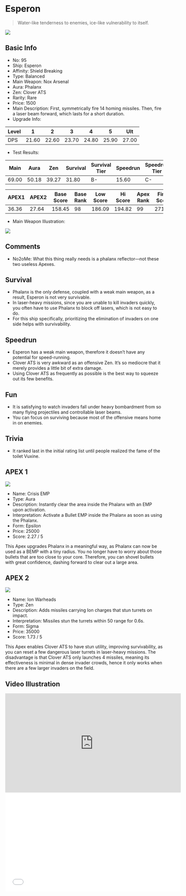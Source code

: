 # Esperon

> Water-like tenderness to enemies, ice-like vulnerability to itself.

<img src="/ships/ship_95.png" style={{zoom:1}}/>

## Basic Info

- No: 95
- Ship: Esperon
- Affinity: Shield Breaking
- Type: Balanced
- Main Weapon: Nox Arsenal
- Aura: Phalanx
- Zen: Clover ATS
- Rarity: Rare
- Price: 1500
- Main Description: First, symmetrically fire 14 homing missiles. Then, fire a laser beam forward, which lasts for a short duration.
- Upgrade Info: 

| Level | 1 | 2 | 3 | 4 | 5 | Ult |
|--|--|--|--|--|--|--|
| DPS | 21.60 | 22.60 | 23.70 | 24.80 | 25.90 | 27.00 |

- Test Results: 

| Main | Aura | Zen | Survival | Survival Tier | Speedrun | Speedrun Tier | Fun | Fun Tier |
|--|--|--|--|--|--|--|--|--|
| 69.00 | 50.18 | 39.27 | 31.80 | B- | 15.60 | C- | 29.40 | C+ |

| APEX1 | APEX2 | Base Score | Base Rank | Low Score | Hi Score | Apex Rank | Final Score | FinalRank |
|--|--|--|--|--|--|--|--|--|
| 36.36 | 27.64 | 158.45 | 98 | 186.09 | 194.82 | 99 | 271.62 | 98 |

- Main Weapon Illustration:

<img src="/illustration/main_95.gif" style={{zoom:1}}/>

## Comments

- No2oMe: What this thing really needs is a phalanx reflector—not these two useless Apexes.

## Survival

- Phalanx is the only defense, coupled with a weak main weapon, as a result, Esperon is not very survivable.
- In laser-heavy missions, since you are unable to kill invaders quickly, you often have to use Phalanx to block off lasers, which is not easy to do.
- For this ship specifically, prioritizing the elimination of invaders on one side helps with survivability. 

## Speedrun

- Esperon has a weak main weapon, therefore it doesn’t have any potential for speed-running.  
- Clover ATS is very awkward as an offensive Zen. It’s so mediocre that it merely provides a little bit of extra damage.
- Using Clover ATS as frequently as possible is the best way to squeeze out its few benefits.

## Fun

- It is satisfying to watch invaders fall under heavy bombardment from so many flying projectiles and controllable laser beams.
- You can focus on surviving because most of the offensive means home in on enemies.

## Trivia

- It ranked last in the initial rating list until people realized the fame of the toilet Vuxine.

## APEX 1

<img src="/ships/ship_95_apex_1.png" style={{zoom:1}}/>

- Name: Crisis EMP
- Type: Aura
- Description: Instantly clear the area inside the Phalanx with an EMP upon activation.
- Interpretation: Activate a Bullet EMP inside the Phalanx as soon as using the Phalanx.
- Form: Epsilon
- Price: 25000
- Score: 2.27 / 5

This Apex upgrades Phalanx in a meaningful way, as Phalanx can now be used as a BEMP with a tiny radius. You no longer have to worry about those bullets that are too close to your core. Therefore, you can shovel bullets with great confidence, dashing forward to clear out a large area.

## APEX 2

<img src="/ships/ship_95_apex_2.png" style={{zoom:1}}/>

- Name: Ion Warheads
- Type: Zen
- Description: Adds missiles carrying Ion charges that stun turrets on impact.
- Interpretation: Missiles stun the turrets within 50 range for 0.6s.
- Form: Sigma
- Price: 35000
- Score: 1.73 / 5

This Apex enables Clover ATS to have stun utility, improving survivability, as you can reset a few dangerous laser turrets in laser-heavy missions. The disadvantage is that Clover ATS only launches 4 missiles, meaning its effectiveness is minimal in dense invader crowds, hence it only works when there are a few larger invaders on the field.

## Video Illustration

<iframe width="560" height="315" src="https://www.youtube.com/embed/D6TVWHuhlQo?si=xgSMmWMoVwBYhZNW" title="YouTube video player" frameborder="0" allow="accelerometer; autoplay; clipboard-write; encrypted-media; gyroscope; picture-in-picture; web-share" referrerpolicy="strict-origin-when-cross-origin" allowfullscreen></iframe>

<br/>

<iframe width="560" height="315" src="//player.bilibili.com/player.html?aid=589153340&bvid=BV1vB4y1N7wX&cid=371121839&p=1&autoplay=false" scrolling="no" border="0" frameborder="no" allow="accelerometer; autoplay; clipboard-write; encrypted-media; gyroscope; picture-in-picture; web-share" framespacing="0" allowfullscreen="true"> </iframe>